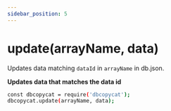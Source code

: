 ```yaml
---
sidebar_position: 5
---
```


# update(arrayName, data)

Updates data matching `dataId` in `arrayName` in db.json.


**Updates data that matches the data id**

```bash
const dbcopycat = require('dbcopycat');
dbcopycat.update(arrayName, data);
```